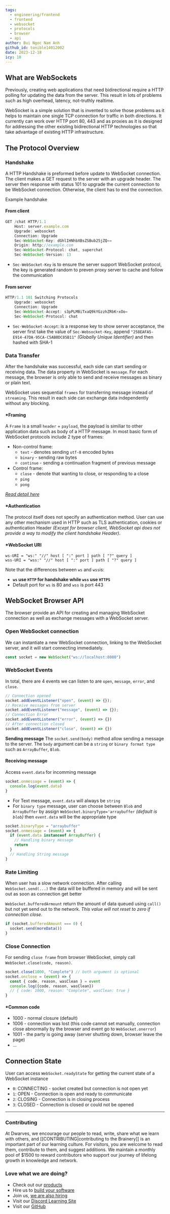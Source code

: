 ```yaml
---
tags:
  - engineering/frontend
  - frontend
  - websocket
  - protocols
  - browser
  - api
author: Bui Ngoc Nam Anh
github_id: tonible14012002
date: 2023-12-18
icy: 10
---
```

## What are WebSockets

Previously, creating web applications that need bidirectional require a HTTP polling for updating the data from the server. 
This result in lots of problems such as high overhead, latency, not-truthly realtime.

WebSocket is a simple solution that is invented to solve those problems as it helps to maintain one single TCP connection for traffic in both directions. It currently can work over HTTP port 80, 443 and as proxies as it is designed for addressing the other existing bidirectional HTTP technologies so that take advantage of existing HTTP infrastructure.

## The Protocol Overview
### Handshake

A HTTP Handshake is preformed before update to WebSocket connection. The client makes a GET request to the server with an upgrade header. The server then response with status 101 to upgrade the current connection to be WebSocket connection. Otherwise, the client has to end the connection.

Example handshake
#### From client
```javascript
GET /chat HTTP/1.1
    Host: server.example.com
    Upgrade: websocket
    Connection: Upgrade
    Sec-WebSocket-Key: dGhlIHNhbXBsZSBub25jZQ==
    Origin: http://example.com
    Sec-WebSocket-Protocol: chat, superchat
    Sec-WebSocket-Version: 13
```
- `Sec-WebSocket-Key` is to ensure the server support WebSocket protocol, the key is generated random to preven proxy server to cache and follow the communication
#### From server
```javascript
HTTP/1.1 101 Switching Protocols
    Upgrade: websocket
    Connection: Upgrade
    Sec-WebSocket-Accept: s3pPLMBiTxaQ9kYGzzhZRbK+xOo=
    Sec-WebSocket-Protocol: chat
```
- `Sec-WebSocket-Accept`: is a response key to show server acceptance, the server first take the value of `Sec-Websocket-Key`, append `"258EAFA5-E914-47DA-95CA-C5AB0DC85B11"` *(Globally Unique Identifier)* and then hashed with SHA-1

### Data Transfer
After the handshake was successful, each side can start sending or receiving data. The data property in WebSocket is `message`. For each message, the browser is only able to send and receive messages as binary or plain text.

WebSocket uses sequential `frames` for transferring message instead of `streaming`. This result in each side can exchange data independently without any blocking.

#### *Framing
A `Frame` is a small `header` + `payload`, the payload is similiar to other application data such as body of a HTTP message. 
In most basic form of WebSocket protocols include 2 type of frames:
- Non-control frame:
  + `text` - denotes sending `utf-8` encoded bytes
  + `binary` - sending raw bytes
  + `continue` - sending a continuation fragment of previous message
- Control frame:
  + `close` - denote that wanting to close, or responding to a close
  - `ping`
  - `pong`

*[Read detail here](https://datatracker.ietf.org/doc/html/rfc6455#section-5.2)*

#### *Authentication
The protocol itself does not specify an authentication method. User can use any other mechanism used in HTTP such as TLS authentication, cookies or authentication Header *(Except for browser client, WebSocket api does not provide a way to modify the client handshake Header)*.

#### *WebSocket URI
```
ws-URI = "ws:" "//" host [ ":" port ] path [ "?" query ]
wss-URI = "wss:" "//" host [ ":" port ] path [ "?" query ]
```
Note that the differences between `ws` and `wss`is:
- **`ws` use `HTTP` for handshake while `wss` use `HTTPS`**
- Default port for `ws` is 80 and `wss` is port 443

## WebSocket Browser API
The browser provide an API for creating and managing WebSocket connection as well as exchange messages with a WebSocket server.

### Open WebSocket connection

We can instantiate a new WebSocket connection, linking to the WebSocket server, and it will start connecting immediately. 

```typescript
const socket = new WebSocket("ws://localhost:8080")
```
### WebSocket Events

In total, there are 4 events we can listen to are `open`, `message`, `error`, and `close`.
```typescript
// Connection opened
socket.addEventListener("open", (event) => {});
// Receive messages from server
socket.addEventListener("message", (event) => {});
// Connection Error
socket.addEventListener("error", (event) => {})
// After connection closed
socket.addEventListener("close", (event) => {})
```

**Sending message**
The `socket.send(body)` method allow sending a message to the server. The `body` argument can be a `string` or `binary format type` such as `ArrayBuffer`, `Blob`.

#### Receiving message
Access `event.data` for incomming message
```typescript
socket.onmessage = (event) => {
  console.log(event.data)
}
```
- For Text message, `event.data` will always be `string`
- For `binary type` message, user can choose between `Blob` and `ArrayBuffer` by assign `WebSocket.binaryType='arraybuffer` *(default is `blob`)* then `event.data` will be the appropriate type

```typescript
socket.binaryType = "arraybuffer"
socket.onmessage = (event) => {
  if (event.data instanceof ArrayBuffer) {
    // Handling binary message
    return
  }
  // Handling String message
}
```
### Rate Limiting
When user has a slow network connection. After calling `WebSocket.send(...)` the data will be buffered in memory and will be sent out as soon as connection get better

`WebSocket.bufferedArmount` return the amount of data queued using `call()` but not yet send out to the network. *This value will not reset to zero if connection close.*

```typescript
if (socket.bufferedAmount === 0) {
  socket.send(moreData())
}
```

### Close Connection
For sending `close frame` from browser WebSocket, simply call `WebSocket.close(code, reason)`.

```typescript
socket.close(1000, "Complete") // both argument is optional
socket.onclose = (event) => {
  const { code, reason, wasClean } = event
  console.log({code, reason, wasClean})
  // { code: 1000, reason: "Complete", wasClean: true }
}
```
#### *Common code
- 1000 - normal closure (default)
- 1006 - connection was lost (this code cannot set manually, connection close abnormally by the browser and event go to `WebSocket.onerror`)
- 1001 - the party is going away (server shutting down, browser leave the page)
- ...

## Connection State
User can access `WebSocket.readyState` for getting the current state of a WebSocket instance
- `0`: CONNECTING - socket created but connection is not open yet
- `1`: OPEN - Connection is open and ready to communicate 
- `2`: CLOSING - Connection is in closing process
- `3`: CLOSED - Connection is closed or could not be opened

---
<!-- cta -->
### Contributing

At Dwarves, we encourage our people to read, write, share what we learn with others, and [[CONTRIBUTING|contributing to the Brainery]] is an important part of our learning culture. For visitors, you are welcome to read them, contribute to them, and suggest additions. We maintain a monthly pool of $1500 to reward contributors who support our journey of lifelong growth in knowledge and network.

### Love what we are doing?

- Check out our [products](https://superbits.co)
- Hire us to [build your software](https://d.foundation)
- Join us, [we are also hiring](https://github.com/dwarvesf/WeAreHiring)
- Visit our [Discord Learning Site](https://discord.gg/dzNBpNTVEZ)
- Visit our [GitHub](https://github.com/dwarvesf)